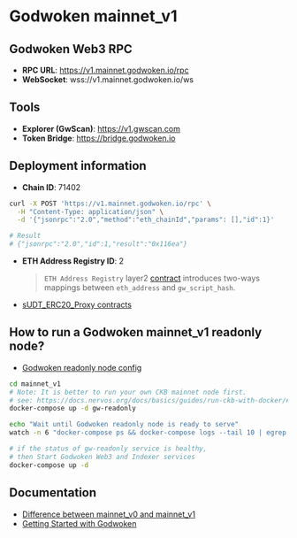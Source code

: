 # Godwoken mainnet_v1

## Godwoken Web3 RPC

* **RPC URL**: https://v1.mainnet.godwoken.io/rpc
* **WebSocket**: wss://v1.mainnet.godwoken.io/ws


## Tools

* **Explorer (GwScan)**: https://v1.gwscan.com
* **Token Bridge**: https://bridge.godwoken.io


## Deployment information

* **Chain ID**: 71402
```bash
curl -X POST 'https://v1.mainnet.godwoken.io/rpc' \
  -H "Content-Type: application/json" \
  -d '{"jsonrpc":"2.0","method":"eth_chainId","params": [],"id":1}'

# Result
# {"jsonrpc":"2.0","id":1,"result":"0x116ea"}
```

* **ETH Address Registry ID**: 2
   > `ETH Address Registry` layer2 [contract](https://github.com/nervosnetwork/godwoken-scripts/blob/master/c/contracts/eth_addr_reg.c) introduces two-ways mappings between `eth_address` and `gw_script_hash`.

* [sUDT_ERC20_Proxy contracts](./bridged-token-list.json)


## How to run a Godwoken mainnet_v1 readonly node?

* [Godwoken readonly node config](./gw-mainnet_v1-config-readonly.toml)
```sh
cd mainnet_v1
# Note: It is better to run your own CKB mainnet node first.
# see: https://docs.nervos.org/docs/basics/guides/run-ckb-with-docker/#run-a-ckb-mainnet-node
docker-compose up -d gw-readonly

echo "Wait until Godwoken readonly node is ready to serve"
watch -n 6 "docker-compose ps && docker-compose logs --tail 10 | egrep 'sync new block'" 

# if the status of gw-readonly service is healthy,
# then Start Godwoken Web3 and Indexer services
docker-compose up -d
```


## Documentation

* [Difference between mainnet_v0 and mainnet_v1](https://docs.godwoken.io/v0difv1)
* [Getting Started with Godwoken](https://startwithnervos.com/godwoken)
